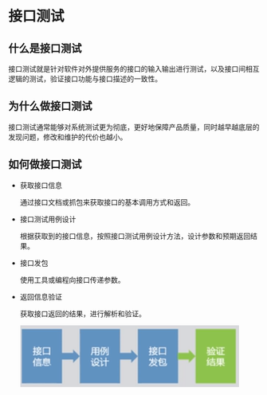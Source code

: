 # 接口测试

## 什么是接口测试

​		接口测试就是针对软件对外提供服务的接口的输入输出进行测试，以及接口间相互逻辑的测试，验证接口功能与接口描述的一致性。

## 为什么做接口测试

​		接口测试通常能够对系统测试更为彻底，更好地保障产品质量，同时越早越底层的发现问题，修改和维护的代价也越小。

## 如何做接口测试

- 获取接口信息

  通过接口文档或抓包来获取接口的基本调用方式和返回。

- 接口测试用例设计

  根据获取到的接口信息，按照接口测试用例设计方法，设计参数和预期返回结果。

- 接口发包

  使用工具或编程向接口传递参数。

- 返回信息验证

  获取接口返回的结果，进行解析和验证。

  ![1570718451940](.\img\1570718451940.png)

